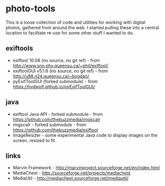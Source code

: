 # photo-tools
This is a loose collection of code and utilities for working with digital photos, gathered from around the web.
I started pulling these into a central location to facilitate re-use for some other stuff I wanted to do.

## exiftools
- exiftool 10.08 (no source, no git ref) - from http://www.sno.phy.queensu.ca/~phil/exiftool/
- exiftoolGUI v5.1.6 (no source, no git ref) - from http://u88.n24.queensu.ca/~bogdan/
- pyExifToolGUI (forked submodule) - from https://hvdwolf.github.io/pyExifToolGUI/

## java
- exiftool Java API - forked submodule - from https://github.com/thebuzzmedia/imgscalr
- imgscalr - forked submodule - from https://github.com/thebuzzmedia/exiftool
- ImageResizer - some experimental Java code to display images on the screen, resized to fit

## links
- Marvin Framework - http://marvinproject.sourceforge.net/en/index.html
- MediaChest - http://sourceforge.net/projects/mediachest
- MediaUtil - http://mediachest.sourceforge.net/mediautil/
